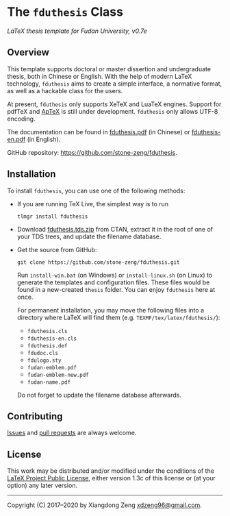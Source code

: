 The `fduthesis` Class
=====================

*LaTeX thesis template for Fudan University, v0.7e*

Overview
--------

This template supports doctoral or master dissertion and undergraduate
thesis, both in Chinese or English. With the help of modern LaTeX
technology, `fduthesis` aims to create a simple interface, a normative
format, as well as a hackable class for the users.

At present, `fduthesis` only supports XeTeX and LuaTeX engines.
Support for pdfTeX and [ApTeX](https://github.com/clerkma/ptex-ng) is
still under development. `fduthesis` only allows UTF-8 encoding.

The documentation can be found in
[fduthesis.pdf](http://mirrors.ctan.org/macros/latex/contrib/fduthesis/fduthesis.pdf)
(in Chinese) or
[fduthesis-en.pdf](http://mirrors.ctan.org/macros/latex/contrib/fduthesis/fduthesis-en.pdf)
(in English).

GitHub re­pos­i­tory: <https://github.com/stone-zeng/fduthesis>.

Installation
------------

To install `fduthesis`, you can use one of the following methods:

- If you are running TeX Live, the simplest way is to run

      tlmgr install fduthesis

- Download
  [fduthesis.tds.zip](http://mirror.ctan.org/install/macros/latex/contrib/fduthesis.tds.zip)
  from CTAN, extract it in the root of one of your TDS trees, and
  update the filename database.

- Get the source from GitHub:

      git clone https://github.com/stone-zeng/fduthesis.git

  Run `install-win.bat` (on Windows) or `install-linux.sh` (on Linux)
  to generate the templates and configuration files. These files would
  be found in a new-created `thesis` folder. You can enjoy `fduthesis`
  here at once.

  For permanent installation, you may move the following files into a
  directory where LaTeX will find them (e.g.
  `TEXMF/tex/latex/fduthesis/`):

  - `fduthesis.cls`
  - `fduthesis-en.cls`
  - `fduthesis.def`
  - `fdudoc.cls`
  - `fdulogo.sty`
  - `fudan-emblem.pdf`
  - `fudan-emblem-new.pdf`
  - `fudan-name.pdf`

  Do not forget to update the filename database afterwards.

Contributing
------------

[Issues](https://github.com/stone-zeng/fduthesis/issues) and
[pull requests](https://github.com/stone-zeng/fduthesis/pulls)
are always welcome.

License
-------

This work may be distributed and/or modified under the conditions of
the [LaTeX Project Public License](http://www.latex-project.org/lppl.txt),
either version 1.3c of this license or (at your option) any later
version.

-----

Copyright (C) 2017&ndash;2020 by Xiangdong Zeng <xdzeng96@gmail.com>.
